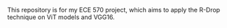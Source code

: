 This repository is for my ECE 570 project, which aims to apply the R-Drop technique on ViT models and VGG16.
